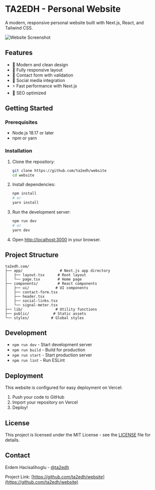 # TA2EDH - Personal Website

A modern, responsive personal website built with Next.js, React, and Tailwind CSS.

![Website Screenshot](https://i.imgur.com/CqgKmYL.png)

## Features

- 🎨 Modern and clean design
- 📱 Fully responsive layout
- 📝 Contact form with validation
- 🔗 Social media integration
- ⚡ Fast performance with Next.js
- 🎯 SEO optimized

## Getting Started

### Prerequisites

- Node.js 18.17 or later
- npm or yarn

### Installation

1. Clone the repository:
   ```bash
   git clone https://github.com/ta2edh/website
   cd website
   ```

2. Install dependencies:
   ```bash
   npm install
   # or
   yarn install
   ```

3. Run the development server:
   ```bash
   npm run dev
   # or
   yarn dev
   ```

4. Open [http://localhost:3000](http://localhost:3000) in your browser.

## Project Structure

```
ta2edh.com/
├── app/                 # Next.js app directory
│   ├── layout.tsx      # Root layout
│   └── page.tsx        # Home page
├── components/         # React components
│   ├── ui/            # UI components
│   ├── contact-form.tsx
│   ├── header.tsx
│   ├── social-links.tsx
│   └── signal-meter.tsx
├── lib/               # Utility functions
├── public/           # Static assets
└── styles/          # Global styles
```

## Development

- `npm run dev` - Start development server
- `npm run build` - Build for production
- `npm run start` - Start production server
- `npm run lint` - Run ESLint

## Deployment

This website is configured for easy deployment on Vercel:

1. Push your code to GitHub
2. Import your repository on Vercel
3. Deploy!

## License

This project is licensed under the MIT License - see the [LICENSE](LICENSE) file for details.

## Contact

Erdem Hacisalihoglu - [@ta2edh](https://twitter.com/ta2edh)

Project Link: [https://github.com/ta2edh/website](https://github.com/ta2edh/website) 